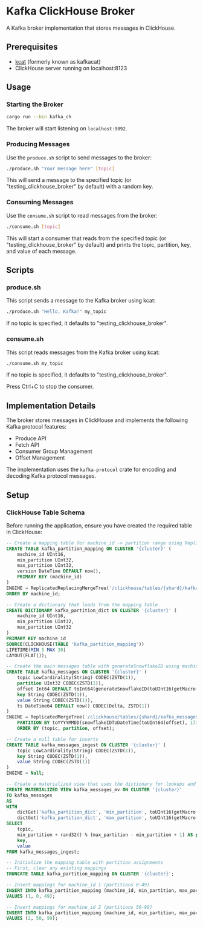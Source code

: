 # Kafka ClickHouse Broker

A Kafka broker implementation that stores messages in ClickHouse.

## Prerequisites

- [kcat](https://github.com/edenhill/kcat) (formerly known as kafkacat)
- ClickHouse server running on localhost:8123

## Usage

### Starting the Broker

```bash
cargo run --bin kafka_ch
```

The broker will start listening on `localhost:9092`.

### Producing Messages

Use the `produce.sh` script to send messages to the broker:

```bash
./produce.sh "Your message here" [topic]
```

This will send a message to the specified topic (or "testing_clickhouse_broker" by default) with a random key.

### Consuming Messages

Use the `consume.sh` script to read messages from the broker:

```bash
./consume.sh [topic]
```

This will start a consumer that reads from the specified topic (or "testing_clickhouse_broker" by default) and prints the topic, partition, key, and value of each message.

## Scripts

### produce.sh

This script sends a message to the Kafka broker using kcat:

```bash
./produce.sh "Hello, Kafka!" my_topic
```

If no topic is specified, it defaults to "testing_clickhouse_broker".

### consume.sh

This script reads messages from the Kafka broker using kcat:

```bash
./consume.sh my_topic
```

If no topic is specified, it defaults to "testing_clickhouse_broker".

Press Ctrl+C to stop the consumer.

## Implementation Details

The broker stores messages in ClickHouse and implements the following Kafka protocol features:

- Produce API
- Fetch API
- Consumer Group Management
- Offset Management

The implementation uses the `kafka-protocol` crate for encoding and decoding Kafka protocol messages.

## Setup

### ClickHouse Table Schema

Before running the application, ensure you have created the required table in ClickHouse:

```sql
-- Create a mapping table for machine_id -> partition range using ReplicatedReplacingMergeTree
CREATE TABLE kafka_partition_mapping ON CLUSTER '{cluster}' (
    machine_id UInt16,
    min_partition UInt32,
    max_partition UInt32,
    version DateTime DEFAULT now(),
    PRIMARY KEY (machine_id)
)
ENGINE = ReplicatedReplacingMergeTree('/clickhouse/tables/{shard}/kafka_partition_mapping', '{replica}', version)
ORDER BY machine_id;

-- Create a dictionary that loads from the mapping table
CREATE DICTIONARY kafka_partition_dict ON CLUSTER '{cluster}' (
    machine_id UInt16,
    min_partition UInt32,
    max_partition UInt32
)
PRIMARY KEY machine_id
SOURCE(CLICKHOUSE(TABLE 'kafka_partition_mapping'))
LIFETIME(MIN 5 MAX 30)
LAYOUT(FLAT());

-- Create the main messages table with generateSnowflakeID using machine_id
CREATE TABLE kafka_messages ON CLUSTER '{cluster}' (
    topic LowCardinality(String) CODEC(ZSTD(1)),
    partition UInt32 CODEC(ZSTD(1)),
    offset Int64 DEFAULT toInt64(generateSnowflakeID(toUInt16(getMacro('machine_id'))) - bitShiftLeft(toUInt64(1735689600000), 22)) CODEC(Delta, ZSTD(1)),
    key String CODEC(ZSTD(1)),
    value String CODEC(ZSTD(1)),
    ts DateTime64 DEFAULT now() CODEC(Delta, ZSTD(1))
)
ENGINE = ReplicatedMergeTree('/clickhouse/tables/{shard}/kafka_messages', '{replica}')
    PARTITION BY toYYYYMMDD(snowflakeIDToDateTime(toUInt64(offset), 1735689600000))
    ORDER BY (topic, partition, offset);

-- Create a null table for inserts
CREATE TABLE kafka_messages_ingest ON CLUSTER '{cluster}' (
    topic LowCardinality(String) CODEC(ZSTD(1)),
    key String CODEC(ZSTD(1)),
    value String CODEC(ZSTD(1))
)
ENGINE = Null;

-- Create a materialized view that uses the dictionary for lookups and fast partition selection
CREATE MATERIALIZED VIEW kafka_messages_mv ON CLUSTER '{cluster}'
TO kafka_messages
AS 
WITH 
    dictGet('kafka_partition_dict', 'min_partition', toUInt16(getMacro('machine_id'))) AS min_partition,
    dictGet('kafka_partition_dict', 'max_partition', toUInt16(getMacro('machine_id'))) AS max_partition
SELECT
    topic,
    min_partition + rand32() % (max_partition - min_partition + 1) AS partition,
    key,
    value
FROM kafka_messages_ingest;

-- Initialize the mapping table with partition assignments
-- First, clear any existing mappings
TRUNCATE TABLE kafka_partition_mapping ON CLUSTER '{cluster}';

-- Insert mappings for machine_id 1 (partitions 0-49)
INSERT INTO kafka_partition_mapping (machine_id, min_partition, max_partition)
VALUES (1, 0, 49);

-- Insert mappings for machine_id 2 (partitions 50-99)
INSERT INTO kafka_partition_mapping (machine_id, min_partition, max_partition)
VALUES (2, 50, 99); 